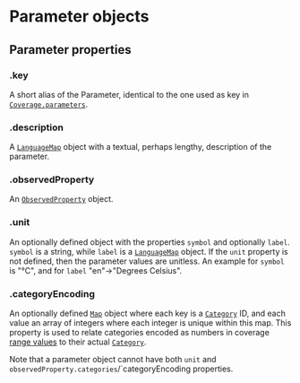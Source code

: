 # Parameter objects

## Parameter properties

### .key

A short alias of the Parameter, identical to the one used as key in [`Coverage.parameters`](Coverage.md#parameters).

### .description

A [`LanguageMap`](LanguageMap.md) object with a textual, perhaps lengthy, description of the parameter.

### .observedProperty

An [`ObservedProperty`](ObservedProperty.md) object.

### .unit

An optionally defined object with the properties `symbol` and optionally `label`. `symbol` is a string, while `label` is a [`LanguageMap`](LanguageMap.md) object. If the `unit` property is not defined, then the parameter values are unitless. An example for `symbol` is "°C", and for `label` "en"->"Degrees Celsius".

### .categoryEncoding

An optionally defined [`Map`](https://developer.mozilla.org/de/docs/Web/JavaScript/Reference/Global_Objects/Map)
object where each key is a [`Category`](ObservedProperty.md) ID, and each value an array of integers where each integer is unique within this map.
This property is used to relate categories encoded as numbers in coverage [range values](Range.md) to their actual [`Category`](ObservedProperty.md).


Note that a parameter object cannot have both `unit` and `observedProperty.categories`/`categoryEncoding properties.

